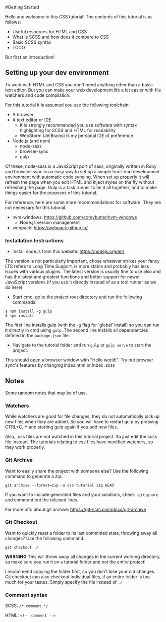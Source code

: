 #Getting Started

Hello and welcome to this CSS tutorial! The contents of this tutorial is as follows:

* Useful resources for HTML and CSS
* What is SCSS and how does it compare to CSS
* Basic SCSS syntax
* TODO


But first an introduction!

## Setting up your dev environment

To work with HTML and CSS you don't need anything other than a basic text editor. But you can make your web 
development life a lot easier with file watchers and code compilation.

For this tutorial it is assumed you use the following toolchain:

* A browser
* A text editor or IDE
    * It is strongly recommended you use software with syntax highlighting for SCSS and HTML for readability
    * WebStorm (JetBrains) is my personal IDE of preference
* Node.js (and npm)
    * node-sass
    * browser-sync
    * gulp
    
Of these, node-sass is a JavaScript port of sass, originally written in Ruby and browser-sync is an easy way to set 
up a simple front-end development environment with automatic code syncing. When set up properly it will refresh the 
page when you edit HTML and inject styles on the fly without refreshing the page. Gulp is a task runner to tie it all
 together, and to make things easier for the purposes of this tutorial.

For reference, here are some more recommendations for software. They are not necessary for this tutorial.

* nvm-windows: https://github.com/coreybutler/nvm-windows
    * Node.js version management
* webpack: https://webpack.github.io/

### Installation Instructions

* Install node.js from this website: https://nodejs.org/en/

The version is not particularly important, chose whatever strikes your fancy. LTS refers to Long Time Support, is
more stable and probably has less issues with various plugins. The latest version is usually fine to use also and 
has the latest and greatest functions and better support for newer JavaScript versions (if you use it directly 
instead of as a tool runner as we do here)

* Start cmd, go to the project root directory and run the following commands:
```
$ npm install -g gulp
$ npm install
```

The first line installs gulp (with the ```-g``` flag for 'global' install) so you can run it directly in cmd using 
```gulp```. The second 
line installs all dependencies defined in the ```package.json``` file.

* Navigate to the tutorial folder and run ```gulp``` or ```gulp serve``` to start the project.

This should open a browser window with "Hello world!". Try out browser sync's features by changing index.html or index
.scss

## Notes

Some random notes that may be of use.

### Watchers

While watchers are good for file changes, they do not automatically pick up new files when they are added. So you 
will have to restart gulp by pressing CTRL+C, Y and starting gulp again if you add new files.

Also, .css files are not watched in this tutorial project. So just edit the scss file instead. The tutorials relating
 to css files have modified watchers, so they work properly.

### Git Archive
Want to easily share the project with someone else? Use the following command to generate a zip:
```
git archive --format=zip -o css-tutorial.zip HEAD
```
If you want to include generated files and your solutions, check ``.gitignore`` and comment out the relevant lines.

For more info about git archive: https://git-scm.com/docs/git-archive

### Git Checkout
Want to quickly reset a folder to its last committed state, throwing away all changes? Use the following command:
```
git checkout ./
```
**WARNING** This will throw away all changes in the current working directory, so make sure you run it on a tutorial folder 
and 
not the entire project! 

I recommend copying the folder first, so you don't lose your old changes. Git checkout can also checkout individual 
files, if an entire folder is too much for your tastes. Simply specify the file instead of ```./```

### Comment syntax
SCSS: ``/* comment */``

HTML: ``<!-- comment -->``
